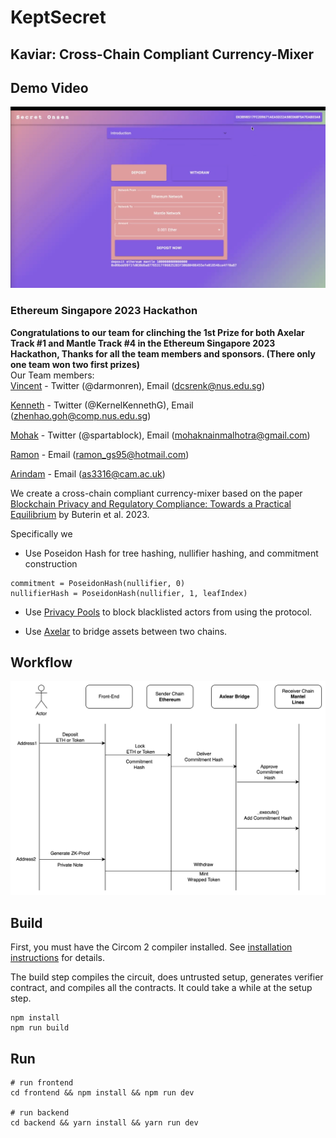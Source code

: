 # KeptSecret

## Kaviar: Cross-Chain Compliant Currency-Mixer

## Demo Video


[![Kaviar](./video/page.png)](https://youtu.be/2emMlyGkbdo)


### Ethereum Singapore 2023 Hackathon
**Congratulations to our team for clinching the 1st Prize for both Axelar Track #1 and Mantle Track #4 in the Ethereum Singapore 2023 Hackathon, Thanks for all the team members and sponsors. (There only one team won two first prizes)**  
Our Team members:  
  [Vincent](https://github.com/KunPengRen) - Twitter (@darmonren), Email (dcsrenk@nus.edu.sg)

  [Kenneth](https://github.com/DarkArtistry) - Twitter (@KernelKennethG), Email (zhenhao.goh@comp.nus.edu.sg)

  [Mohak](https://github.com/mnm458) - Twitter (@spartablock), Email (mohaknainmalhotra@gmail.com)

  [Ramon](https://github.com/reymom) - Email (ramon_gs95@hotmail.com)

  [Arindam](https://github.com/Arindam2407) - Email (as3316@cam.ac.uk)


We create a cross-chain compliant currency-mixer based on the paper [Blockchain Privacy and Regulatory Compliance: Towards a Practical Equilibrium](https://papers.ssrn.com/sol3/papers.cfm?abstract_id=4563364) by Buterin et al. 2023.

Specifically we

- Use Poseidon Hash for tree hashing, nullifier hashing, and commitment construction

```
commitment = PoseidonHash(nullifier, 0)
nullifierHash = PoseidonHash(nullifier, 1, leafIndex)
```

- Use [Privacy Pools](https://github.com/ameensol/privacy-pools) to block blacklisted actors from using the protocol.

- Use [Axelar](https://github.com/axelarnetwork/axelar-core) to bridge assets between two chains.

## Workflow
[![Kaviar](./video/workflow.png)]()
## Build

First, you must have the Circom 2 compiler installed. See [installation
instructions](https://docs.circom.io/getting-started/installation/) for details.

The build step compiles the circuit, does untrusted setup, generates verifier contract, and compiles all the contracts. It could take a while at the setup step.

```
npm install
npm run build
```

## Run
```
# run frontend
cd frontend && npm install && npm run dev

# run backend
cd backend && yarn install && yarn run dev
```